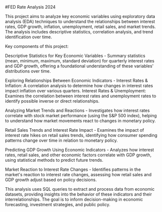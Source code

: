 #FED Rate Analysis 2024

This project aims to analyze key economic variables using exploratory data analysis (EDA) techniques to understand the relationships between interest rates, GDP growth, inflation, unemployment, retail sales, and market trends. The analysis includes descriptive statistics, correlation analysis, and trend identification over time.

Key components of this project:

Descriptive Statistics for Key Economic Variables - Summary statistics (mean, minimum, maximum, standard deviation) for quarterly interest rates and GDP growth, offering a foundational understanding of these variables' distributions over time.

Exploring Relationships Between Economic Indicators - Interest Rates & Inflation: A correlation analysis to determine how changes in interest rates impact inflation over various quarters.
Interest Rates & Unemployment: Examines the correlation between interest rates and unemployment rates to identify possible inverse or direct relationships.

Analyzing Market Trends and Reactions - Investigates how interest rates correlate with stock market performance (using the S&P 500 index), helping to understand how market movements react to changes in monetary policy.

Retail Sales Trends and Interest Rate Impact - Examines the impact of interest rate hikes on retail sales trends, identifying how consumer spending patterns change over time in relation to monetary policy.

Predicting GDP Growth Using Economic Indicators - Analyzes how interest rates, retail sales, and other economic factors correlate with GDP growth, using statistical methods to predict future trends.

Market Reaction to Interest Rate Changes - Identifies patterns in the market's reaction to interest rate changes, assessing how retail sales and GDP growth adjust based on policy decisions.

This analysis uses SQL queries to extract and process data from economic datasets, providing insights into the behavior of these indicators and their interrelationships. The goal is to inform decision-making in economic forecasting, investment strategies, and public policy.

